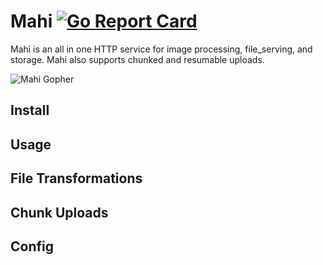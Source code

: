 # Mahi [![Go Report Card](http://goreportcard.com/badge/threeaccents/mahi)](https://goreportcard.com/report/threeaccents/mahi)

Mahi is an all in one HTTP service for image processing, file_serving, and storage. Mahi also supports chunked and resumable uploads. 

![Mahi Gopher](https://staging.cdn.oriio.io/penguins-website/staging/1591208834171073648/gophermitbreitenbeinenundru%CC%88ckenlage.png)

## Install

## Usage

## File Transformations

## Chunk Uploads

## Config